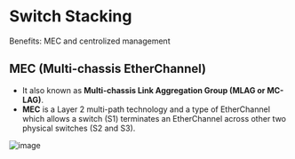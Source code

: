 # Switch Stacking
Benefits: MEC and centrolized management

## MEC (Multi-chassis EtherChannel)
- It also known as **Multi-chassis Link Aggregation Group (MLAG or MC-LAG)**.  
- **MEC** is a Layer 2 multi-path technology and a type of EtherChannel which allows a switch (S1) terminates an EtherChannel across other two physical switches (S2 and S3).  

![image](https://github.com/user-attachments/assets/86a28105-0b5f-494f-8fcf-ddaf186d37de)

